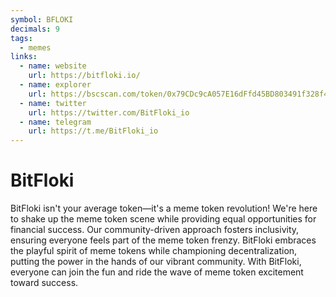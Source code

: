 ```yaml
---
symbol: BFLOKI
decimals: 9
tags:
  - memes
links:
  - name: website
    url: https://bitfloki.io/
  - name: explorer
    url: https://bscscan.com/token/0x79CDc9cA057E16dFfd45BD803491f328f49e1762
  - name: twitter
    url: https://twitter.com/BitFloki_io
  - name: telegram
    url: https://t.me/BitFloki_io
---
```


# BitFloki

BitFloki isn't your average token—it's a meme token revolution! We're here to shake up the meme token scene while providing equal opportunities for financial success. Our community-driven approach fosters inclusivity, ensuring everyone feels part of the meme token frenzy. BitFloki embraces the playful spirit of meme tokens while championing decentralization, putting the power in the hands of our vibrant community. With BitFloki, everyone can join the fun and ride the wave of meme token excitement toward success.
